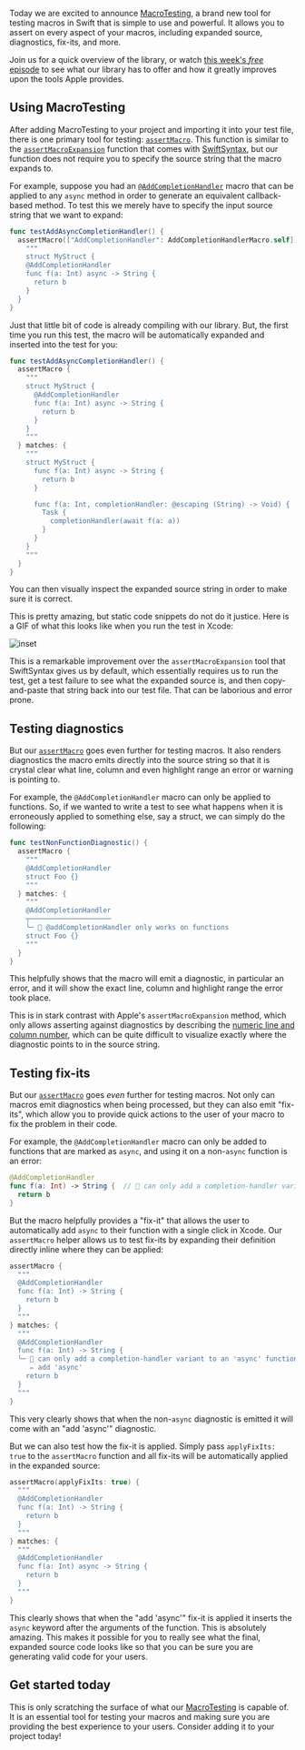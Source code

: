 Today we are excited to announce [MacroTesting][gh-macro-testing], a brand new tool for testing
macros in Swift that is simple to use and powerful. It allows you to assert on every aspect of
your macros, including expanded source, diagnostics, fix-its, and more.

[gh-macro-testing]: https://github.com/pointfreeco/swift-macro-testing

Join us for a quick overview of the library, or watch [this week's _free_ episode][macro-testing-ep]
to see what our library has to offer and how it greatly improves upon the tools Apple provides.

[macro-testing-ep]: https://www.pointfree.co/episodes/ep250-testing-debugging-macros-part-1

## Using MacroTesting

After adding MacroTesting to your project and importing it into your test file, there is one
primary tool for testing: [`assertMacro`][assert-macro-docs]. This function is similar to the 
[`assertMacroExpansion`][assert-macro-expansion-source] function that comes with 
[SwiftSyntax][swift-syntax-gh], but our function does not require you to specify the source string
that the macro expands to.

[assert-macro-docs]: https://github.com/pointfreeco/swift-macro-testing/blob/0.1.0/Sources/MacroTesting/AssertMacro.swift#L11-L118
[assert-macro-expansion-source]: https://github.com/apple/swift-syntax/blob/13f113e8a180d4cf1b4460d7e3db697cdf3a3fa8/Sources/SwiftSyntaxMacrosTestSupport/Assertions.swift#L245-L259
[swift-syntax-gh]: https://github.com/apple/swift-syntax 

For example, suppose you had an [`@AddCompletionHandler`][add-completion-handler-source] macro that
can be applied to any `async` method in order to generate an equivalent callback-based method. To 
test this we merely have to specify the input source string that we want to expand:

[add-completion-handler-source]: https://github.com/pointfreeco/swift-macro-testing/blob/.1.0/Tests/MacroTestingTests/MacroExamples/AddCompletionHandlerMacro.swift

```swift
func testAddAsyncCompletionHandler() {
  assertMacro(["AddCompletionHandler": AddCompletionHandlerMacro.self]) {
    """
    struct MyStruct {
    @AddCompletionHandler
    func f(a: Int) async -> String {
      return b
    }
  }
}
```

Just that little bit of code is already compiling with our library. But, the first time you run
this test, the macro will be automatically expanded and inserted into the test for you:

```swift
func testAddAsyncCompletionHandler() {
  assertMacro {
    """
    struct MyStruct {
      @AddCompletionHandler
      func f(a: Int) async -> String {
        return b
      }
    }
    """
  } matches: {
    """
    struct MyStruct {
      func f(a: Int) async -> String {
        return b
      }

      func f(a: Int, completionHandler: @escaping (String) -> Void) {
        Task {
          completionHandler(await f(a: a))
        }
      }
    }
    """
  }
}
```

You can then visually inspect the expanded source string in order to make sure it is correct.

This is pretty amazing, but static code snippets do not do it justice. Here is a GIF of what this 
looks like when you run the test in Xcode:

![inset](https://pointfreeco-blog.s3.amazonaws.com/posts/0114-macro-testing/macro-testing.gif)

This is a remarkable improvement over the `assertMacroExpansion` tool that SwiftSyntax gives us
by default, which essentially requires us to run the test, get a test failure to see what the
expanded source is, and then copy-and-paste that string back into our test file. That can be
laborious and error prone.

## Testing diagnostics

But our [`assertMacro`][assert-macro-docs] goes even further for testing macros. It also renders
diagnostics the macro emits directly into the source string so that it is crystal clear what line,
column and even highlight range an error or warning is pointing to.

For example, the `@AddCompletionHandler` macro can only be applied to functions. So, if we wanted
to write a test to see what happens when it is erroneously applied to something else, say a struct,
we can simply do the following:

```swift
func testNonFunctionDiagnostic() {
  assertMacro {
    """
    @AddCompletionHandler
    struct Foo {}
    """
  } matches: {
    """
    @AddCompletionHandler
    ┬────────────────────
    ╰─ 🛑 @addCompletionHandler only works on functions
    struct Foo {}
    """
  }
}
```

This helpfully shows that the macro will emit a diagnostic, in particular an error, and it will show
the exact line, column and highlight range the error took place.

This is in stark contrast with Apple's `assertMacroExpansion` method, which only allows asserting
against diagnostics by describing the [numeric line and column number][diagnostic-spec-line-column],
which can be quite difficult to visualize exactly where the diagnostic points to in the source
string. 

[diagnostic-spec-line-column]: https://github.com/apple/swift-syntax/blob/13f113e8a180d4cf1b4460d7e3db697cdf3a3fa8/Tests/SwiftSyntaxMacroExpansionTest/DeclarationMacroTests.swift#L96

## Testing fix-its

But our [`assertMacro`][assert-macro-docs] goes _even_ further for testing macros. Not only can
macros emit diagnostics when being processed, but they can also emit "fix-its", which allow you to
provide quick actions to the user of your macro to fix the problem in their code.

For example, the `@AddCompletionHandler` macro can only be added to functions that are marked as
`async`, and using it on a non-`async` function is an error:

```swift
@AddCompletionHandler
func f(a: Int) -> String {  // 🛑 can only add a completion-handler variant to an 'async' function
  return b
}
```

But the macro helpfully provides a "fix-it" that allows the user to automatically add `async` to 
their function with a single click in Xcode. Our `assertMacro` helper allows us to test fix-its
by expanding their definition directly inline where they can be applied:

```swift
assertMacro { 
  """
  @AddCompletionHandler
  func f(a: Int) -> String {
    return b
  }
  """
} matches: {
  """
  @AddCompletionHandler
  func f(a: Int) -> String {
  ╰─ 🛑 can only add a completion-handler variant to an 'async' function
     ✏️ add 'async'
    return b
  }
  """
}
```

This very clearly shows that when the non-`async` diagnostic is emitted it will come with an 
"add 'async'" diagnostic.

But we can also test how the fix-it is applied. Simply pass `applyFixIts: true` to the `assertMacro`
function and all fix-its will be automatically applied in the expanded source:

```swift
assertMacro(applyFixIts: true) { 
  """
  @AddCompletionHandler
  func f(a: Int) -> String {
    return b
  }
  """
} matches: {
  """
  @AddCompletionHandler
  func f(a: Int) async -> String {
    return b
  }
  """
}
```

This clearly shows that when the "add 'async'" fix-it is applied it inserts the `async` keyword
after the arguments of the function. This is absolutely amazing. This makes it possible for you
to really see what the final, expanded source code looks like so that you can be sure you are 
generating valid code for your users.

## Get started today

This is only scratching the surface of what our [MacroTesting][gh-macro-testing] is capable of.
It is an essential tool for testing your macros and making sure you are providing the best 
experience to your users. Consider adding it to your project today!

[gh-macro-testing]: http://github.com/pointfreeco/swift-macro-testing
[assert-macro-docs]: https://github.com/pointfreeco/swift-macro-testing/blob/main/Sources/MacroTesting/AssertMacro.swift#L11-L118
[assert-macro-expansion-source]: https://github.com/apple/swift-syntax/blob/13f113e8a180d4cf1b4460d7e3db697cdf3a3fa8/Sources/SwiftSyntaxMacrosTestSupport/Assertions.swift#L245-L259
[swift-syntax-gh]: https://github.com/apple/swift-syntax 
[macro-testing-ep]: https://www.pointfree.co/episodes/ep250-testing-debugging-macros-part-1

